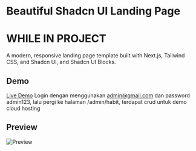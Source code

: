 # Beautiful Shadcn UI Landing Page
# WHILE IN PROJECT

A modern, responsive landing page template built with Next.js, Tailwind CSS, and Shadcn UI, and Shadcn UI Blocks.

## Demo

[Live Demo](https://shadcn-ui-landing-page.vercel.app/)
Login dengan menggunakan admin@gmail.com dan password admin123, lalu pergi ke halaman /admin/habit, terdapat crud untuk demo cloud hosting

## Preview

![Preview](./public/page-preview.pn)
